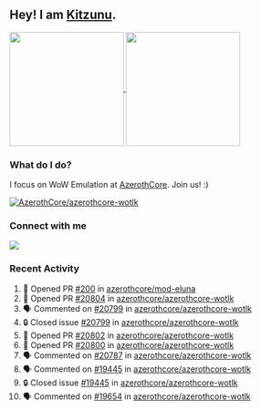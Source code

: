 ## Hey! I am [Kitzunu](https://Github.com/Kitzunu).

<!--
[![Kitzunu's Github stats](https://github-readme-stats.vercel.app/api?username=kitzunu&theme=github_dark&show_icons=true&number_format=long)](https://github.com/Kitzunu)

[![Kitzunu's Language stats](https://github-readme-stats.vercel.app/api/top-langs/?username=Kitzunu&layout=donut&theme=github_dark)](https://github.com/Kitzunu)
-->

<a href="https://github.com/Kitzunu">
  <img height=200 align="center" src="https://github-readme-stats.vercel.app/api?username=kitzunu&theme=github_dark&show_icons=true&number_format=long" />
</a>
<a href="https://github.com/Kitzunu">
  <img height=200 align="center" src="https://github-readme-stats.vercel.app/api/top-langs/?username=Kitzunu&layout=donut&theme=github_dark" />
</a>

### What do I do?

I focus on WoW Emulation at [AzerothCore](https://github.com/AzerothCore). Join us! :)

[![AzerothCore/azerothcore-wotlk](https://github-readme-stats.vercel.app/api/pin/?username=AzerothCore&repo=azerothcore-wotlk&theme=github_dark&show_owner=true)](https://github.com/azerothcore/azerothcore-wotlk)

### Connect with me
[![](https://img.shields.io/badge/AzerothCore%20Discord-Connect%20with%20me!-green)](https://discord.com/invite/gkt4y2x)

### Recent Activity

<!--START_SECTION:activity-->
1. 💪 Opened PR [#200](https://github.com/azerothcore/mod-eluna/pull/200) in [azerothcore/mod-eluna](https://github.com/azerothcore/mod-eluna)
2. 💪 Opened PR [#20804](https://github.com/azerothcore/azerothcore-wotlk/pull/20804) in [azerothcore/azerothcore-wotlk](https://github.com/azerothcore/azerothcore-wotlk)
3. 🗣 Commented on [#20799](https://github.com/azerothcore/azerothcore-wotlk/issues/20799#issuecomment-2509673111) in [azerothcore/azerothcore-wotlk](https://github.com/azerothcore/azerothcore-wotlk)
4. 🔒 Closed issue [#20799](https://github.com/azerothcore/azerothcore-wotlk/issues/20799) in [azerothcore/azerothcore-wotlk](https://github.com/azerothcore/azerothcore-wotlk)
5. 💪 Opened PR [#20802](https://github.com/azerothcore/azerothcore-wotlk/pull/20802) in [azerothcore/azerothcore-wotlk](https://github.com/azerothcore/azerothcore-wotlk)
6. 💪 Opened PR [#20800](https://github.com/azerothcore/azerothcore-wotlk/pull/20800) in [azerothcore/azerothcore-wotlk](https://github.com/azerothcore/azerothcore-wotlk)
7. 🗣 Commented on [#20787](https://github.com/azerothcore/azerothcore-wotlk/pull/20787#issuecomment-2509447092) in [azerothcore/azerothcore-wotlk](https://github.com/azerothcore/azerothcore-wotlk)
8. 🗣 Commented on [#19445](https://github.com/azerothcore/azerothcore-wotlk/issues/19445#issuecomment-2509206111) in [azerothcore/azerothcore-wotlk](https://github.com/azerothcore/azerothcore-wotlk)
9. 🔒 Closed issue [#19445](https://github.com/azerothcore/azerothcore-wotlk/issues/19445) in [azerothcore/azerothcore-wotlk](https://github.com/azerothcore/azerothcore-wotlk)
10. 🗣 Commented on [#19654](https://github.com/azerothcore/azerothcore-wotlk/issues/19654#issuecomment-2509204654) in [azerothcore/azerothcore-wotlk](https://github.com/azerothcore/azerothcore-wotlk)
<!--END_SECTION:activity-->
